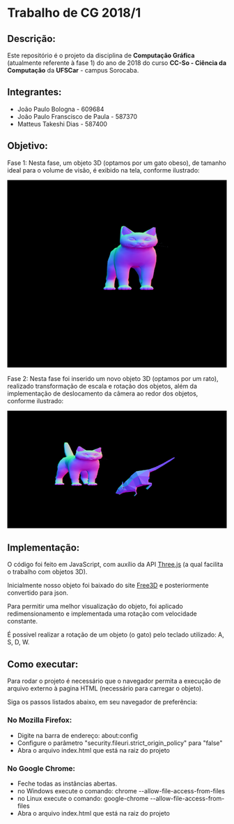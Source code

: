 # Trabalho de CG 2018/1

## Descrição:
Este repositório é o projeto da disciplina de **Computação Gráfica** (atualmente referente à fase 1) do ano de 2018 do curso **CC-So - Ciência da Computação** da **UFSCar** - campus Sorocaba.


## Integrantes:
- João Paulo Bologna - 609684
- João Paulo Franscisco de Paula - 587370
- Matteus Takeshi Dias - 587400


## Objetivo:
Fase 1: Nesta fase, um objeto 3D (optamos por um gato obeso), de tamanho ideal para o volume de visão, é exibido na tela, conforme ilustrado:

![](fase1.png)

Fase 2: Nesta fase foi inserido um novo objeto 3D (optamos por um rato), realizado transformação de escala e rotação dos objetos, além da implementação de deslocamento da câmera ao redor dos objetos, conforme ilustrado:

![](fase2.png)



## Implementação:
O código foi feito em JavaScript, com auxílio da API [Three.js] (a qual facilita o trabalho com objetos 3D).

Inicialmente nosso objeto foi baixado do site [Free3D] e posteriormente convertido para json.

Para permitir uma melhor visualização do objeto, foi aplicado redimensionamento e implementada uma rotação com velocidade constante.

É possivel realizar a rotação de um objeto (o gato) pelo teclado utilizado: A, S, D, W.


## Como executar:
Para rodar o projeto é necessário que o navegador permita a execução de arquivo externo à pagina HTML (necessário para carregar o objeto).

Siga os passos listados abaixo, em seu navegador de preferência:

### No Mozilla Firefox:
- Digite na barra de endereço: about:config
- Configure o parâmetro "security.fileuri.strict_origin_policy" para "false"
- Abra o arquivo index.html que está na raiz do projeto

### No Google Chrome:
- Feche todas as instâncias abertas.
- no Windows execute o comando: chrome --allow-file-access-from-files
- no Linux execute o comando: google-chrome --allow-file-access-from-files
- Abra o arquivo index.html que está na raiz do projeto

[Three.js]: <https://threejs.org/>
[Free3D]: <https://free3d.com/>
